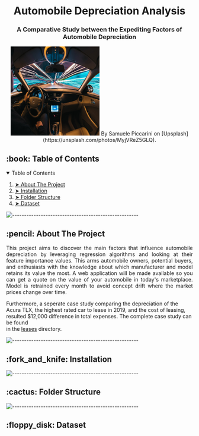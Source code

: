 <h1 align="center"> Automobile Depreciation Analysis </h1>
<h3 align="center"> A Comparative Study between the Expediting Factors of Automobile Depreciation </h3> 

<p align="center">
  <img src="images/cover_image.jpeg" alt="Car Photo" width="240px" height="240px">
  By Samuele Piccarini on [Upsplash](https://unsplash.com/photos/MyjVReZ5GLQ).
</p>


<!-- TABLE OF CONTENTS -->
<h2 id="table-of-contents"> :book: Table of Contents</h2>

<details open="open">
  <summary>Table of Contents</summary>
  <ol>
    <li><a href="#about-the-project"> ➤ About The Project</a></li>
    <li><a href="#installation"> ➤ Installation</a></li>
    <li><a href="#folder-structure"> ➤ Folder Structure</a></li>
    <li><a href="#dataset"> ➤ Dataset</a></li>
  </ol>
</details>

![-----------------------------------------------------](https://raw.githubusercontent.com/andreasbm/readme/master/assets/lines/rainbow.png)

<!-- ABOUT THE PROJECT -->
<h2 id="about-the-project"> :pencil: About The Project</h2>

<p align="justify"> 
This project aims to discover the main factors that influence automobile depreciation by leveraging 
regression algorithms and looking at their feature importance values.  This arms automobile owners, potential 
buyers, and enthusiasts with the knowledge about which manufacturer and model retains its value the most.  
A web application will be made available so you can get a quote on the value of your automobile in today's 
marketplace.  Model is retrained every month to avoid concept drift where the market prices change over time.

Furthermore, a seperate case study comparing the depreciation of the Acura TLX, the highest rated car to lease in 2019, 
and the cost of leasing, resulted $12,000 difference in total expenses.  The complete case study can be found  
in the [leases](https://github.com/lukenew2/automobile-depreciation/tree/master/leases) directory.
</p>

![-----------------------------------------------------](https://raw.githubusercontent.com/andreasbm/readme/master/assets/lines/rainbow.png)

<!-- INSTALLATION -->
<h2 id="installation"> :fork_and_knife: Installation</h2>

![-----------------------------------------------------](https://raw.githubusercontent.com/andreasbm/readme/master/assets/lines/rainbow.png)

<!-- :paw_prints:-->
<!-- FOLDER STRUCTURE -->
<h2 id="folder-structure"> :cactus: Folder Structure</h2>
 

![-----------------------------------------------------](https://raw.githubusercontent.com/andreasbm/readme/master/assets/lines/rainbow.png)

<!-- DATASET -->
<h2 id="dataset"> :floppy_disk: Dataset</h2>